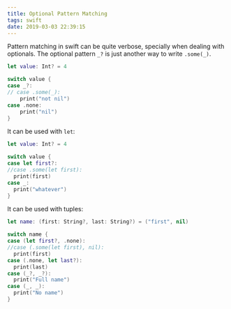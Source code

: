```yaml
---
title: Optional Pattern Matching
tags: swift
date: 2019-03-03 22:39:15
---
```


Pattern matching in swift can be quite verbose, specially when dealing with optionals.
The optional pattern `_?` is just another way to write `.some(_)`.

```swift
let value: Int? = 4

switch value {
case _?:
// case .some(_): 
    print("not nil")
case .none:
    print("nil")
}
```

It can be used with `let`:

```swift
let value: Int? = 4

switch value {
case let first?: 
//case .some(let first):
  print(first)
case _: 
  print("whatever")
}
```

It can be used with tuples:

```swift
let name: (first: String?, last: String?) = ("first", nil)

switch name {
case (let first?, .none):
//case (.some(let first), nil):
  print(first)
case (.none, let last?):
  print(last)
case (_?, _?):
  print("Full name")
case (_, _):
  print("No name")
}
```
